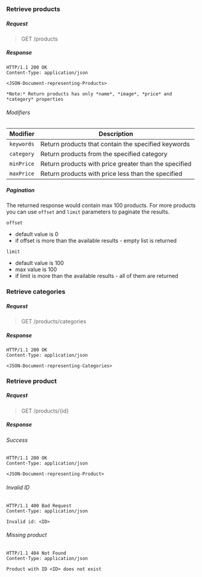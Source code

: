 ### Retrieve products

##### Request
> GET /products

##### Response
```
HTTP/1.1 200 OK
Content-Type: application/json

<JSON-Document-representing-Products>

*Note:* Return products has only *name*, *image*, *price* and *category* properties
```

###### Modifiers
Modifier | Description
--- | ---
```keywords``` | Return products that contain the specified keywords
```category``` | Return products from the specified category
```minPrice``` | Return products with price greater than the specified
```maxPrice``` | Return products with price less than the specified

##### Pagination
The returned response would contain max 100 products. For more products you can use ```offset``` and ```limit``` parameters to paginate the results.

```offset```
  * default value is 0
  * if offset is more than the available results - empty list is returned

```limit```
  * default value is 100
  * max value is 100
  * if limit is more than the available results - all of them are returned


### Retrieve categories

##### Request
> GET /products/categories

##### Response
```
HTTP/1.1 200 OK
Content-Type: application/json

<JSON-Document-representing-Categories>
```

### Retrieve product

##### Request
> GET /products/{id}

##### Response
###### Success
```
HTTP/1.1 200 OK
Content-Type: application/json

<JSON-Document-representing-Product>
```

###### Invalid ID
```
HTTP/1.1 400 Bad Request
Content-Type: application/json

Invalid id: <ID>
```

###### Missing product
```
HTTP/1.1 404 Not Found
Content-Type: application/json

Product with ID <ID> does not exist
```


